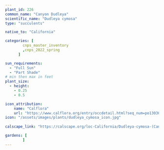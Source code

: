 ```yaml
---
plant_id: 226 
common_name: "Canyon Dudleya"
scientific_name: "Dudleya cymosa"
type: "succulents"

native_to: "California"

categories: [
        cnps_master_inventory
        ,cnps_2022_spring
      ]

sun_requirements:
  - "Full Sun"
  - "Part Shade"
# min then max in feet
plant_size:
  - height: 
    - 0.25 
    - 0.5

icon_attribution: 
    name: "Calflora"
    url: "https://www.calflora.org/entry/occdetail.html?seq_num=po130303"
icon: "/assets/images/plants/dudleya_cymosa_icon.jpg"
 
calscape_link: "https://calscape.org/loc-California/Dudleya-cymosa-(Canyon-Dudleya)"

gardens: [
        ]
---
```








